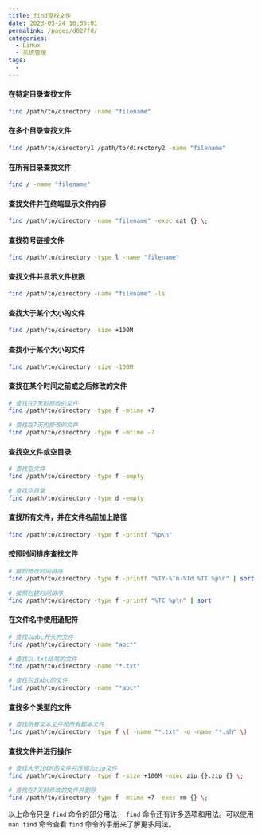 ```yaml
---
title: find查找文件
date: 2023-03-24 10:55:01
permalink: /pages/d027fd/
categories:
  - Linux
  - 系统管理
tags:
  - 
---
```

#### 在特定目录查找文件

```bash
find /path/to/directory -name "filename"
```

#### 在多个目录查找文件

```bash
find /path/to/directory1 /path/to/directory2 -name "filename"
```

#### 在所有目录查找文件

```bash
find / -name "filename"
```

#### 查找文件并在终端显示文件内容

```bash
find /path/to/directory -name "filename" -exec cat {} \;
```

#### 查找符号链接文件

```bash
find /path/to/directory -type l -name "filename"
```

#### 查找文件并显示文件权限

```bash
find /path/to/directory -name "filename" -ls
```

#### 查找大于某个大小的文件

```bash
find /path/to/directory -size +100M
```

#### 查找小于某个大小的文件

```bash
find /path/to/directory -size -100M
```

#### 查找在某个时间之前或之后修改的文件

```bash
# 查找在7天前修改的文件
find /path/to/directory -type f -mtime +7

# 查找在7天内修改的文件
find /path/to/directory -type f -mtime -7
```

#### 查找空文件或空目录

```bash
# 查找空文件
find /path/to/directory -type f -empty

# 查找空目录
find /path/to/directory -type d -empty
```

#### 查找所有文件，并在文件名前加上路径

```bash
find /path/to/directory -type f -printf "%p\n"
```

#### 按照时间排序查找文件

```bash
# 按照修改时间排序
find /path/to/directory -type f -printf "%TY-%Tm-%Td %TT %p\n" | sort

# 按照创建时间排序
find /path/to/directory -type f -printf "%TC %p\n" | sort
```

#### 在文件名中使用通配符

```bash
# 查找以abc开头的文件
find /path/to/directory -name "abc*"

# 查找以.txt结尾的文件
find /path/to/directory -name "*.txt"

# 查找包含abc的文件
find /path/to/directory -name "*abc*"
```

#### 查找多个类型的文件

```bash
# 查找所有文本文件和所有脚本文件
find /path/to/directory -type f \( -name "*.txt" -o -name "*.sh" \)
```

#### 查找文件并进行操作

```bash
# 查找大于100M的文件并压缩为zip文件
find /path/to/directory -type f -size +100M -exec zip {}.zip {} \;

# 查找在7天前修改的文件并删除
find /path/to/directory -type f -mtime +7 -exec rm {} \;
```

以上命令只是 `find` 命令的部分用法， `find` 命令还有许多选项和用法。可以使用 `man find` 命令查看 `find` 命令的手册来了解更多用法。